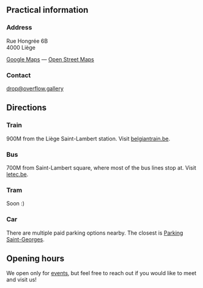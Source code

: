 ## Practical information

### Address

Rue Hongrée 6B \
4000 Liège

[Google Maps](https://maps.app.goo.gl/qMwcirYDgDNtU9Eq9) —
[Open Street Maps](https://www.openstreetmap.org/search?lat=50.646647&lon=5.581932#map=19/50.646647/5.581932)

### Contact

[drop@overflow.gallery](mailto:drop@overflow.gallery)

## Directions

### Train
900M from the Liège Saint-Lambert station. Visit [belgiantrain.be](https://www.belgiantrain.be).

### Bus
700M from Saint-Lambert square, where most of the bus lines stop at. Visit [letec.be](https://www.letec.be/).

### Tram
Soon :)

### Car
There are multiple paid parking options nearby. The closest is [Parking Saint-Georges](https://www.interparking.be/en/parkings/liege/saint-georges/).

## Opening hours
We open only for [events](/programme), but feel free to reach out if you would like to meet and visit us!